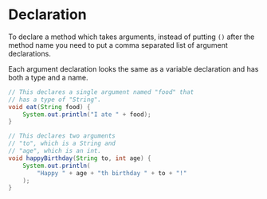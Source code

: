 # Declaration

To declare a method which takes arguments, instead of putting `()` after the method name
you need to put a comma separated list of argument declarations.

Each argument declaration looks the same as a variable declaration and has both a type and a name.

```java
// This declares a single argument named "food" that
// has a type of "String".
void eat(String food) {
    System.out.println("I ate " + food);
}

// This declares two arguments
// "to", which is a String and
// "age", which is an int.
void happyBirthday(String to, int age) {
    System.out.println(
        "Happy " + age + "th birthday " + to + "!"
    );
}
```
